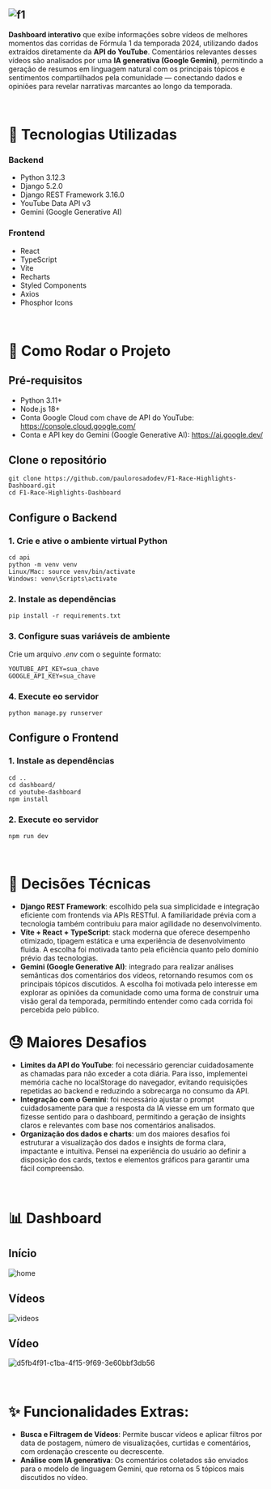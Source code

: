 ![f1](https://github.com/user-attachments/assets/280b9a67-da2e-447d-a74c-d2ad92b339a8)
---
<strong>Dashboard interativo</strong> que exibe informações sobre vídeos de melhores momentos das corridas de Fórmula 1 da temporada 2024, utilizando dados extraídos diretamente da <strong>API do YouTube</strong>. Comentários relevantes desses vídeos são analisados por uma <strong>IA generativa (Google Gemini)</strong>, permitindo a geração de resumos em linguagem natural com os principais tópicos e sentimentos compartilhados pela comunidade — conectando dados e opiniões para revelar narrativas marcantes ao longo da temporada.

<br>

# 🔧 Tecnologias Utilizadas

### Backend
- Python 3.12.3
- Django 5.2.0
- Django REST Framework 3.16.0
- YouTube Data API v3
- Gemini (Google Generative AI)

### Frontend
- React
- TypeScript
- Vite
- Recharts
- Styled Components
- Axios
- Phosphor Icons

<br>

# 🚀 Como Rodar o Projeto

## Pré-requisitos
- Python 3.11+
- Node.js 18+
- Conta Google Cloud com chave de API do YouTube: https://console.cloud.google.com/
- Conta e API key do Gemini (Google Generative AI): https://ai.google.dev/

## Clone o repositório

```
git clone https://github.com/paulorosadodev/F1-Race-Highlights-Dashboard.git
cd F1-Race-Highlights-Dashboard
```

## Configure o Backend

### 1. Crie e ative o ambiente virtual Python
```
cd api
python -m venv venv
Linux/Mac: source venv/bin/activate
Windows: venv\Scripts\activate
```

### 2. Instale as dependências
```
pip install -r requirements.txt
```

### 3. Configure suas variáveis de ambiente
Crie um arquivo *.env* com o seguinte formato:
```
YOUTUBE_API_KEY=sua_chave
GOOGLE_API_KEY=sua_chave
```

### 4. Execute eo servidor
```
python manage.py runserver
```

## Configure o Frontend

### 1. Instale as dependências
```
cd ..
cd dashboard/
cd youtube-dashboard
npm install
```

### 2. Execute eo servidor
```
npm run dev
```

<br>

# 📌 Decisões Técnicas
- <strong>Django REST Framework</strong>: escolhido pela sua simplicidade e integração eficiente com frontends via APIs RESTful. A familiaridade prévia com a tecnologia também contribuiu para maior agilidade no desenvolvimento.
- <strong>Vite + React + TypeScript</strong>: stack moderna que oferece desempenho otimizado, tipagem estática e uma experiência de desenvolvimento fluida. A escolha foi motivada tanto pela eficiência quanto pelo domínio prévio das tecnologias.
- <strong>Gemini (Google Generative AI)</strong>: integrado para realizar análises semânticas dos comentários dos vídeos, retornando resumos com os principais tópicos discutidos. A escolha foi motivada pelo interesse em explorar as opiniões da comunidade como uma forma de construir uma visão geral da temporada, permitindo entender como cada corrida foi percebida pelo público.

# 😓 Maiores Desafios
- <strong>Limites da API do YouTube</strong>: foi necessário gerenciar cuidadosamente as chamadas para não exceder a cota diária. Para isso, implementei memória cache no localStorage do navegador, evitando requisições repetidas ao backend e reduzindo a sobrecarga no consumo da API.
- <strong>Integração com o Gemini</strong>: foi necessário ajustar o prompt cuidadosamente para que a resposta da IA viesse em um formato que fizesse sentido para o dashboard, permitindo a geração de insights claros e relevantes com base nos comentários analisados.
- <strong>Organização dos dados e charts</strong>: um dos maiores desafios foi estruturar a visualização dos dados e insights de forma clara, impactante e intuitiva. Pensei na experiência do usuário ao definir a disposição dos cards, textos e elementos gráficos para garantir uma fácil compreensão.

<br>

# 📊 Dashboard

## Início
![home](https://github.com/user-attachments/assets/95b07eb2-7e88-4988-94ef-4a11f8da24b6)

## Vídeos
![videos](https://github.com/user-attachments/assets/9e48c5cd-ec5b-46ba-b60f-5a1c1e9e4235)

## Vídeo
![d5fb4f91-c1ba-4f15-9f69-3e60bbf3db56](https://github.com/user-attachments/assets/7da0d9f0-8699-449a-9b84-c5276b9d952e)

<br>

# ✨ Funcionalidades Extras:
-  <strong>Busca e Filtragem de Vídeos</strong>: Permite buscar vídeos e aplicar filtros por data de postagem, número de visualizações, curtidas e comentários, com ordenação crescente ou decrescente.
-  <strong>Análise com IA generativa</strong>: Os comentários coletados são enviados para o modelo de linguagem Gemini, que retorna os 5 tópicos mais discutidos no vídeo.
